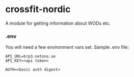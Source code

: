 # crossfit-nordic
A module for getting information about WODs etc.

### .env

You will need a few environment vars set. Sample .env file:

```
API_URL=brp3.netono.se
API_KEY=<api token>

AUTH=<basic auth digest>
```
